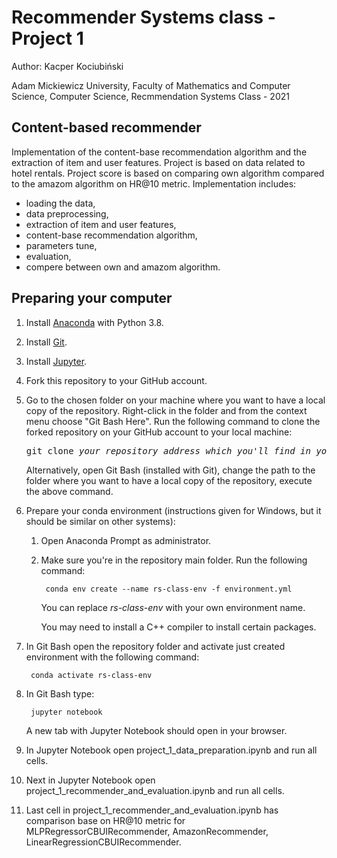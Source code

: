 # Recommender Systems class - Project 1

Author: Kacper Kociubiński

Adam Mickiewicz University, Faculty of Mathematics and Computer Science, Computer Science, Recmmendation Systems Class - 2021

## Content-based recommender

Implementation of the content-base recommendation algorithm and the extraction of item and user features.
Project is based on data related to hotel rentals.
Project score is based on comparing own algorithm compared to the amazom algorithm on HR@10 metric. 
Implementation includes:
- loading the data,
- data preprocessing,
- extraction of item and user features,
- content-base recommendation algorithm,
- parameters tune,
- evaluation,
- compere between own and amazom algorithm.

## Preparing your computer

1. Install [Anaconda](https://www.anaconda.com/products/individual) with Python 3.8.


2. Install [Git](https://git-scm.com/downloads).


3. Install [Jupyter](https://jupyter.org/install).


4. Fork this repository to your GitHub account.


5. Go to the chosen folder on your machine where you want to have a local copy of the repository. Right-click in the folder and from the context menu choose "Git Bash Here". Run the following command to clone the forked repository on your GitHub account to your local machine:

	<pre>git clone <i>your_repository_address_which_you'll_find_in_your_github</i></pre>

	Alternatively, open Git Bash (installed with Git), change the path to the folder where you want to have a local copy of the repository, execute the above command.


6. Prepare your conda environment (instructions given for Windows, but it should be similar on other systems):

	1. Open Anaconda Prompt as administrator.

	2. Make sure you're in the repository main folder. Run the following command:
			
			conda env create --name rs-class-env -f environment.yml

		You can replace *rs-class-env* with your own environment name.
		
		You may need to install a C++ compiler to install certain packages.


7. In Git Bash open the repository folder and activate just created environment with the following command:

		conda activate rs-class-env
	

8. In Git Bash type:

		jupyter notebook

	A new tab with Jupyter Notebook should open in your browser.


9. In Jupyter Notebook open project_1_data_preparation.ipynb and run all cells.

10. Next in Jupyter Notebook open project_1_recommender_and_evaluation.ipynb and run all cells.

11. Last cell in project_1_recommender_and_evaluation.ipynb has comparison base on HR@10 metric for MLPRegressorCBUIRecommender, AmazonRecommender, LinearRegressionCBUIRecommender.



